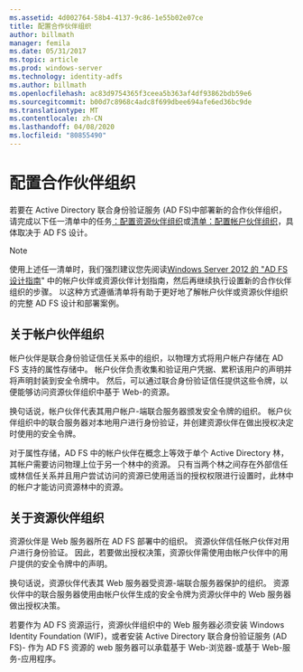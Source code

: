 ```yaml
---
ms.assetid: 4d002764-58b4-4137-9c86-1e55b02e07ce
title: 配置合作伙伴组织
author: billmath
manager: femila
ms.date: 05/31/2017
ms.topic: article
ms.prod: windows-server
ms.technology: identity-adfs
ms.author: billmath
ms.openlocfilehash: ac83d9754365f3ceea5b363af4df93862bdb59e6
ms.sourcegitcommit: b00d7c8968c4adc8f699dbee694afe6ed36bc9de
ms.translationtype: MT
ms.contentlocale: zh-CN
ms.lasthandoff: 04/08/2020
ms.locfileid: "80855490"
---
```

# <a name="configuring-partner-organizations"></a>配置合作伙伴组织

若要在 Active Directory 联合身份验证服务 \(AD FS\)中部署新的合作伙伴组织，请完成以下任一清单中的任务[：配置资源伙伴组织](Checklist--Configuring-the-Resource-Partner-Organization.md)或[清单：配置帐户伙伴组织](Checklist--Configuring-the-Account-Partner-Organization.md)，具体取决于 AD FS 设计。  
  
> [!NOTE]  
> 使用上述任一清单时，我们强烈建议您先阅读[Windows Server 2012 的 "AD FS 设计指南](https://technet.microsoft.com/library/dd807036.aspx)" 中的帐户伙伴或资源伙伴计划指南，然后再继续执行设置新的合作伙伴组织的步骤。 以这种方式遵循清单将有助于更好地了解帐户伙伴或资源伙伴组织的完整 AD FS 设计和部署案例。  
  
## <a name="about-account-partner-organizations"></a>关于帐户伙伴组织  
帐户伙伴是联合身份验证信任关系中的组织，以物理方式将用户帐户存储在 AD FS 支持的属性存储中。 帐户伙伴负责收集和验证用户凭据、累积该用户的声明并将声明封装到安全令牌中。 然后，可以通过联合身份验证信任提供这些令牌，以便能够访问资源伙伴组织中基于 Web\-的资源。  
  
换句话说，帐户伙伴代表其用户帐户\-端联合服务器颁发安全令牌的组织。 帐户伙伴组织中的联合服务器对本地用户进行身份验证，并创建资源伙伴在做出授权决定时使用的安全令牌。  
  
对于属性存储，AD FS 中的帐户伙伴在概念上等效于单个 Active Directory 林，其帐户需要访问物理上位于另一个林中的资源。 只有当两个林之间存在外部信任或林信任关系并且用户尝试访问的资源已使用适当的授权权限进行设置时，此林中的帐户才能访问资源林中的资源。  
  
## <a name="about-resource-partner-organizations"></a>关于资源伙伴组织  
资源伙伴是 Web 服务器所在 AD FS 部署中的组织。 资源伙伴信任帐户伙伴对用户进行身份验证。 因此，若要做出授权决策，资源伙伴需使用由帐户伙伴中的用户提供的安全令牌中的声明。  
  
换句话说，资源伙伴代表其 Web 服务器受资源\-端联合服务器保护的组织。 资源伙伴中的联合服务器使用由帐户伙伴生成的安全令牌为资源伙伴中的 Web 服务器做出授权决策。  
  
若要作为 AD FS 资源运行，资源伙伴组织中的 Web 服务器必须安装 Windows Identity Foundation \(WIF\)，或者安装 Active Directory 联合身份验证服务 \(AD FS\)\- 作为 AD FS 资源的 web 服务器可以承载基于 Web\-浏览器\-或基于 Web\-服务\-应用程序。  
